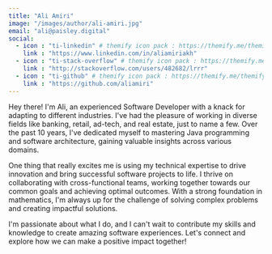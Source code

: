 ```yaml
---
title: "Ali Amiri"
image: "/images/author/ali-amiri.jpg"
email: "ali@paisley.digital"
social:
  - icon : "ti-linkedin" # themify icon pack : https://themify.me/themify-icons
    link : "https://www.linkedin.com/in/aliamiriakh"
  - icon : "ti-stack-overflow" # themify icon pack : https://themify.me/themify-icons
    link : "http://stackoverflow.com/users/482682/lrrr"
  - icon : "ti-github" # themify icon pack : https://themify.me/themify-icons
    link : "https://github.com/aliamiri"
---
```


Hey there! I'm Ali, an experienced Software Developer with a knack for adapting to different industries. I've had the pleasure of working in diverse fields like banking, retail, ad-tech, and real estate, just to name a few. Over the past 10 years, I've dedicated myself to mastering Java programming and software architecture, gaining valuable insights across various domains.

One thing that really excites me is using my technical expertise to drive innovation and bring successful software projects to life. I thrive on collaborating with cross-functional teams, working together towards our common goals and achieving optimal outcomes. With a strong foundation in mathematics, I'm always up for the challenge of solving complex problems and creating impactful solutions.

I'm passionate about what I do, and I can't wait to contribute my skills and knowledge to create amazing software experiences. Let's connect and explore how we can make a positive impact together!
